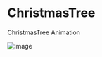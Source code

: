 # ChristmasTree

ChristmasTree Animation

![image](https://user-images.githubusercontent.com/65572536/151610293-bd5b7ec2-363d-4449-982c-09b715b4a9a3.png)

